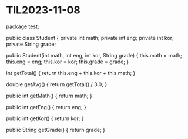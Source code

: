 # TIL2023-11-08
package test;

public class Student {
   private int math;
   private int eng;
   private int kor;
   private String grade;

   public Student(int math, int eng, int kor, String grade) {
      this.math = math;
      this.eng = eng;
      this.kor = kor;
      this.grade = grade;
   }

   int getTotal() {
      return this.eng + this.kor + this.math;
   }

   double getAvg() {
      return getTotal() / 3.0;
   }

   public int getMath() {
      return math;
   }

   public int getEng() {
      return eng;
   }

   public int getKor() {
      return kor;
   }

   public String getGrade() {
      return grade;
   }

